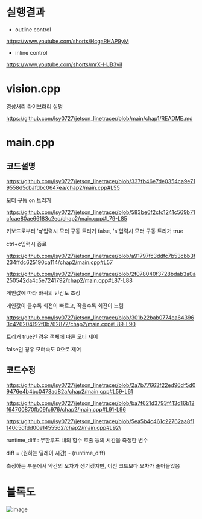 # 실행결과

- outline control

https://www.youtube.com/shorts/HcgaRHAP9yM

- inline control

https://www.youtube.com/shorts/mrX-HJB3viI

# vision.cpp

영상처리 라이브러리 설명

https://github.com/lsy0727/jetson_linetracer/blob/main/chap1/README.md

# main.cpp

## 코드설명

https://github.com/lsy0727/jetson_linetracer/blob/337fb46e7de0354ca9e719558d5cbafdbc0647ea/chap2/main.cpp#L55

모터 구동 on 트리거

https://github.com/lsy0727/jetson_linetracer/blob/583be6f2cfc1241c569b71cfcae80ae66183c2ec/chap2/main.cpp#L79-L85

키보드로부터 'q'입력시 모터 구동 트리거 false, 's'입력시 모터 구동 트리거 true

ctrl+c입력시 종료

https://github.com/lsy0727/jetson_linetracer/blob/a91797fc3ddfc7b53cbb3f234ffdc625190ca114/chap2/main.cpp#L57

https://github.com/lsy0727/jetson_linetracer/blob/2f078040f3728bdab3a0a250542da4c5e7241792/chap2/main.cpp#L87-L88

게인값에 따라 바퀴의 민감도 조정

게인값이 클수록 회전이 빠르고, 작을수록 회전이 느림

https://github.com/lsy0727/jetson_linetracer/blob/301b22bab0774ea643963c426204192f0b762872/chap2/main.cpp#L89-L90

트리거 true인 경우 객체에 따른 모터 제어

false인 경우 모터속도 0으로 제어

## 코드수정

https://github.com/lsy0727/jetson_linetracer/blob/2a7b77663f22ed96df5d09476e4b4bc0473ad82a/chap2/main.cpp#L59-L61

https://github.com/lsy0727/jetson_linetracer/blob/ba7f621d3793f413d16b12f64700870fb09fc976/chap2/main.cpp#L91-L96

https://github.com/lsy0727/jetson_linetracer/blob/5ea5b4c461c22762aa8f1140c5dfdd00e1455562/chap2/main.cpp#L92\

runtime_diff : 무한루프 내의 함수 호출 등의 시간을 측정한 변수

diff = (원하는 딜레이 시간) - (runtime_diff)

측정하는 부분에서 약간의 오차가 생기겠지만, 이전 코드보다 오차가 줄어들었음


# 블록도

![image](https://github.com/user-attachments/assets/31085376-6b1a-4136-8583-3f0b7a74a940)

